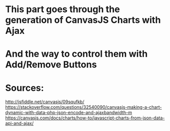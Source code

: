 # This part goes through the generation of CanvasJS Charts with Ajax
# And the way to control them with Add/Remove Buttons
# Sources:
http://jsfiddle.net/canvasjs/09squfkb/
https://stackoverflow.com/questions/32540090/canvasjs-making-a-chart-dynamic-with-data-php-json-encode-and-ajaxbandwidth-m
https://canvasjs.com/docs/charts/how-to/javascript-charts-from-json-data-api-and-ajax/
